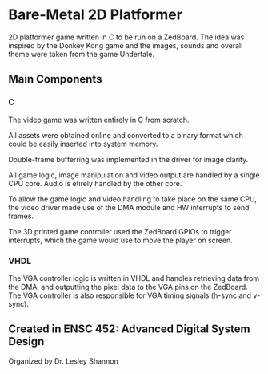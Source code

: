 # Bare-Metal 2D Platformer
2D platformer game written in C to be run on a ZedBoard. The idea was inspired by the Donkey Kong game and the images, sounds and overall theme were taken from the game Undertale.

## Main Components
### **C**
The video game was written entirely in C from scratch.

All assets were obtained online and converted to a binary format which could be easily inserted into system memory.

Double-frame bufferring was implemented in the driver for image clarity.

All game logic, image manipulation and video output are handled by a single CPU core. Audio is etirely handled by the other core.

To allow the game logic and video handling to take place on the same CPU, the video driver made use of the DMA module and HW interrupts to send frames.

The 3D printed game controller used the ZedBoard GPIOs to trigger interrupts, which the game would use to move the player on screen.

### **VHDL**
The VGA controller logic is written in VHDL and handles retrieving data from the DMA, and outputting the pixel data to the VGA pins on the ZedBoard.
The VGA controller is also responsible for VGA timing signals (h-sync and v-sync).

## Created in ENSC 452: Advanced Digital System Design
Organized by Dr. Lesley Shannon